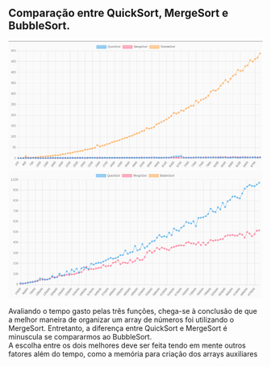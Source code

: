 <h2>
Comparação entre QuickSort, MergeSort e BubbleSort.
</h2>

<img src="https://github.com/JoaoVargas/ProjetosWeb/blob/main/CepChecker/Primeira%20Avalia%C3%A7%C3%A3o%20Desafio%20Desenvolvedor/ComparacaoDos3.png">

<img src="https://github.com/JoaoVargas/ProjetosWeb/blob/main/CepChecker/Primeira%20Avalia%C3%A7%C3%A3o%20Desafio%20Desenvolvedor/ComparacaoQuickMerge.png">

<p>
  Avaliando o tempo gasto pelas três funções, chega-se à conclusão de que a melhor maneira de organizar um array de números foi utilizando o MergeSort. Entretanto, a diferença entre QuickSort e MergeSort é minuscula se compararmos ao BubbleSort.
  <br>
  A escolha entre os dois melhores deve ser feita tendo em mente outros fatores além do tempo, como a memória para criação dos arrays auxiliares
</p>
